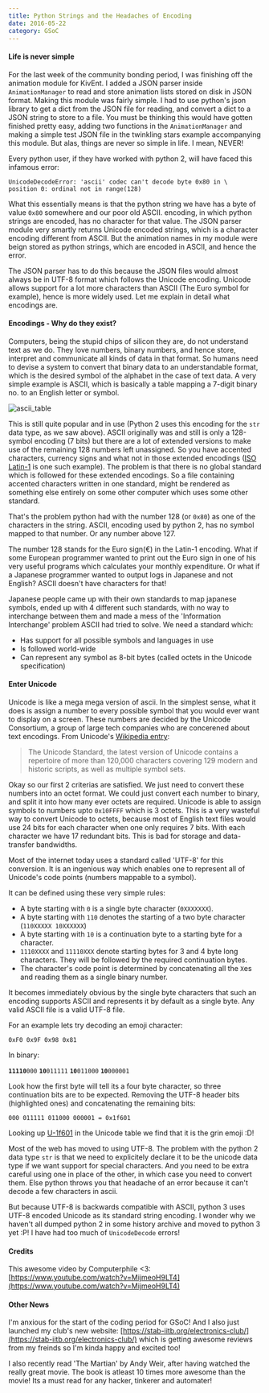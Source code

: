 ```yaml
---
title: Python Strings and the Headaches of Encoding
date: 2016-05-22
category: GSoC
---
```


#### Life is never simple

For the last week of the community bonding period,
I was finishing off the animation module for KivEnt.
I added a JSON parser inside `AnimationManager` to read and store
animation lists stored on disk in JSON format. Making this module
was fairly simple. I had to use python's json library to get a dict from
the JSON file for reading, and convert a dict to a JSON string to store to
a file. You must be thinking this would have gotten finished pretty easy,
adding two functions in the `AnimationManager` and making a simple test
JSON file in the twinkling stars example accompanying this module.
But alas, things are never so simple in life. I mean, NEVER!

Every python user, if they have worked with python 2,
will have faced this infamous error:

```
UnicodeDecodeError: 'ascii' codec can't decode byte 0x80 in \
position 0: ordinal not in range(128)
```

What this essentially means is that the python string we have
has a byte of value `0x80` somewhere and our poor old ASCII.
encoding, in which python strings are encoded, has no character for that value.
The JSON parser module very smartly returns Unicode encoded
strings, which is a character encoding different from ASCII.
But the animation names in my module were beign stored as python
strings, which are encoded in ASCII, and hence the error.

The JSON parser has to do this because the JSON files would almost always be
in UTF-8 format which follows the Unicode encoding. Unicode allows
support for a lot more characters than ASCII (The Euro symbol for example),
hence is more widely used. Let me explain in detail what encodings are.

#### Encodings - Why do they exist?

Computers, being the stupid chips of silicon they are, do not
understand text as we do. They love numbers, binary numbers, and hence store,
interpret and communicate all kinds of data in that format. So humans need to
devise a system to convert that binary data to an understandable format, which
is the desired symbol of the alphabet in the case of text data. A very simple
example is ASCII, which is basically a table mapping a 7-digit binary no. to
an English letter or symbol.

![ascii_table](http://www.asciitable.com/index/asciifull.gif)

This is still quite popular and in use
(Python 2 uses this encoding for the `str` data type, as we saw above).
ASCII originally was and still is only a 128-symbol encoding (7 bits) but
there are a lot of extended versions to make use of the remaining 128 numbers
left unassigned. So you have accented characters, currency signs and what not
in those extended encodings ([ISO Latin-1](http://www.ascii-code.com/) is one
such example). The problem is that there is no global standard which is
followed for these extended encodings. So a file containing accented
characters written in one standard, might be rendered as something else
entirely on some other computer which uses some other standard.

That's the problem python had with the number 128 (or `0x80`) as one of the
characters in the string. ASCII, encoding used by python 2, has no symbol
mapped to that number. Or any number above 127.

The number 128 stands for the Euro sign(€) in the Latin-1 encoding.
What if some European programmer wanted to print out the Euro sign
in one of his very useful programs which calculates your monthly expenditure.
Or what if a Japanese programmer wanted to output logs in Japanese and not
English? ASCII doesn't have characters for that!

Japanese people came up with their own standards to map japanese symbols,
ended up with 4 different such standards, with no way to interchange between
them and made a mess of the 'Information Interchange' problem ASCII had tried
to solve. We need a standard which:

 - Has support for all possible symbols and languages in use
 - Is followed world-wide
 - Can represent any symbol as 8-bit bytes (called octets in the Unicode specification)

#### Enter Unicode

Unicode is like a mega mega version of ascii. In the simplest sense, what it
does is assign a number to every possible symbol that you would ever want to
display on a screen. These numbers are decided by the Unicode Consortium, a
group of large tech companies who are concerened about text encodings.
From Unicode's [Wikipedia entry](https://en.wikipedia.org/wiki/Unicode):

> The Unicode Standard, the latest version of Unicode contains a repertoire
> of more than 120,000 characters covering 129 modern and historic scripts,
> as well as multiple symbol sets.

Okay so our first 2 criterias are satisfied. We just need to convert these
numbers into an octet format. We could just convert each number to binary,
and split it into how many ever octets are required. Unicode is able to
assign symbols to numbers upto `0x10FFFF` which is 3 octets.
This is a very wasteful way to convert Unicode to octets, because most of
English text files would use 24 bits for each character when one only requires
7 bits. With each character we have 17 redundant bits. This is bad for storage
and data-transfer bandwidths.

Most of the internet today uses a standard called 'UTF-8' for this conversion.
It is an ingenious way which enables one to represent all of Unicode's code points
(numbers mappable to a symbol).

It can be defined using these very simple rules:

 - A byte starting with `0` is a single byte character (`0XXXXXXX`).
 - A byte starting with `110` denotes the starting of a
   two byte character (`110XXXXX 10XXXXXX`)
 - A byte starting with `10` is a continuation byte to a starting byte
   for a character.
 - `1110XXXX` and `11110XXX` denote starting bytes for 3 and 4
   byte long characters. They will be followed by the required continuation bytes.
 - The character's code point is determined by concatenating all the `X`es and reading
   them as a single binary number.
   
It becomes immediately obvious by the single byte characters
that such an encoding supports ASCII and represents it
by default as a single byte. Any valid ASCII file is a valid UTF-8 file.

For an example lets try decoding an emoji character:

```
0xF0 0x9F 0x98 0x81
```

In binary:

**`11110`**`000` **`10`**`011111` **`10`**`011000` **`10`**`000001`

Look how the first byte will tell its a four byte character,
so three continuation bits are to be expected.
Removing the UTF-8 header bits (highlighted ones) and concatenating
the remaining bits:

```
000 011111 011000 000001 = 0x1f601
```

Looking up [U-1f601](http://www.fileformat.info/info/unicode/char/1f601/index.htm)
in the Unicode table we find that it is the grin emoji :D!

Most of the web has moved to using UTF-8. The problem with the python 2 data type
`str` is that we need to explicitely declare it to be the unicode data type if we
want support for special characters. And you need to be extra careful using one
in place of the other, in which case you need to convert them. Else python throws
you that headache of an error because it can't decode a few characters in ascii.

But because UTF-8 is backwards compatible with
ASCII, python 3 uses UTF-8 encoded Unicode as its standard string encoding.
I wonder why we haven't all dumped python 2 in some history archive and
moved to python 3 yet :P! I have had too much of `UnicodeDecode` errors!

#### Credits

This awesome video by Computerphile <3:
[https://www.youtube.com/watch?v=MijmeoH9LT4](https://www.youtube.com/watch?v=MijmeoH9LT4)

#### Other News

I'm anxious for the start of the coding period for GSoC! And I also just launched
my club's new website:
[https://stab-iitb.org/electronics-club/](https://stab-iitb.org/electronics-club/)
which is getting awesome reviews from my freinds so I'm kinda happy and excited too!

I also recently read 'The Martian' by Andy Weir, after having watched the really great movie.
The book is atleast 10 times more awesome than the movie!
Its a must read for any hacker, tinkerer and automater!

